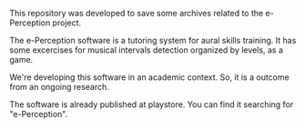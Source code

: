 This repository was developed to save some archives related to the e-Perception project. 

The e-Perception software is a tutoring system for aural skills training. It has some excercises for musical intervals detection organized by levels, as a game.

We're developing this software in an academic context. So, it is a outcome from an ongoing research.

The software is already published at playstore. You can find it searching for "e-Perception".
